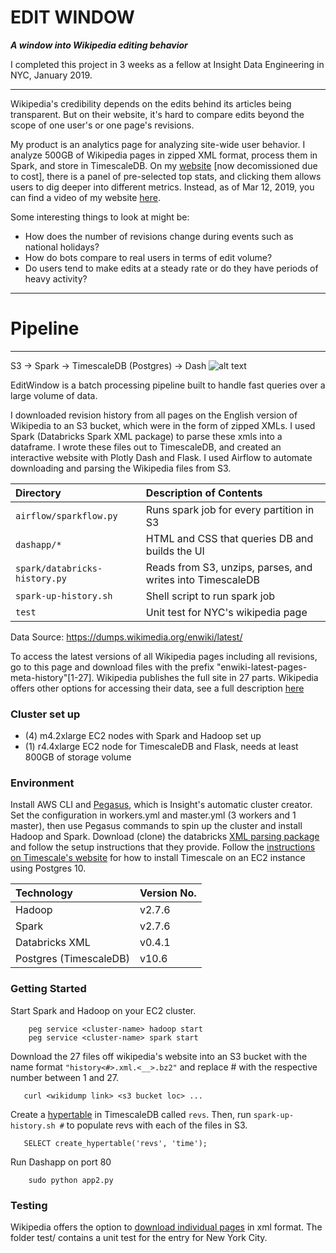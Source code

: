 # EDIT WINDOW

***A window into Wikipedia editing behavior***

I completed this project in 3 weeks as a fellow at Insight Data Engineering in NYC, January 2019.

***

Wikipedia's credibility depends on the edits behind its articles being transparent. But on their website, it's hard to compare edits beyond the scope of one user's or one page's revisions.

My product is an analytics page for analyzing site-wide user behavior. I analyze 500GB of Wikipedia pages in zipped XML format, process them in Spark, and store in TimescaleDB. On my [website](editwindow.wiki) [now decomissioned due to cost], there is a panel of pre-selected top stats, and clicking them allows users to dig deeper into different metrics. Instead, as of Mar 12, 2019, you can find a video of my website [here](https://www.youtube.com/watch?v=L_mPeOaQdbA&feature=youtu.be).

Some interesting things to look at might be:
- How does the number of revisions change during events such as national holidays?
- How do bots compare to real users in terms of edit volume?
- Do users tend to make edits at a steady rate or do they have periods of heavy activity?
 

***

# Pipeline
-----------------
S3 -> Spark -> TimescaleDB (Postgres) -> Dash 
![alt text](https://github.com/thecolorkeo/InsightWiki/blob/dev/Pipeline.png "EditWindow Pipeline")

EditWindow is a batch processing pipeline built to handle fast queries over a large volume of data.

I downloaded revision history from all pages on the English version of Wikipedia to an S3 bucket, which were in the form of zipped XMLs. I used Spark (Databricks Spark XML package) to parse these xmls into a dataframe. I wrote these files out to TimescaleDB, and created an interactive website with Plotly Dash and Flask. I used Airflow to automate downloading and parsing the Wikipedia files from S3.

| Directory                    | Description of Contents
|:---------------------------- |:---------------------------------------- |
| `airflow/sparkflow.py`       | Runs spark job for every partition in S3 |
| `dashapp/*`                  | HTML and CSS that queries DB and builds the UI |
| `spark/databricks-history.py`| Reads from S3, unzips, parses, and writes into TimescaleDB   |
| `spark-up-history.sh`        | Shell script to run spark job            |
| `test`                       | Unit test for NYC's wikipedia page       |

Data Source: https://dumps.wikimedia.org/enwiki/latest/

To access the latest versions of all Wikipedia pages including all revisions, go to this page and download files with the prefix "enwiki-latest-pages-meta-history"[1-27]. Wikipedia publishes the full site in 27 parts. Wikipedia offers other options for accessing their data, see a full description [here](https://en.wikipedia.org/wiki/Wikipedia:Database_download)

### Cluster set up
- (4) m4.2xlarge EC2 nodes with Spark and Hadoop set up
- (1) r4.4xlarge EC2 node for TimescaleDB and Flask, needs at least 800GB of storage volume

### Environment
Install AWS CLI and [Pegasus](https://github.com/InsightDataScience/pegasus), which is Insight's automatic cluster creator. Set the configuration in workers.yml and master.yml (3 workers and 1 master), then use Pegasus commands to spin up the cluster and install Hadoop and Spark. Download (clone) the databricks [XML parsing package](https://github.com/databricks/spark-xml) and follow the setup instructions that they provide. Follow the [instructions on Timescale's website](https://blog.timescale.com/tutorial-installing-timescaledb-on-aws-c8602b767a98/) for how to install Timescale on an EC2 instance using Postgres 10.

| Technology     | Version No.
|:-------------- |:----------- |
| Hadoop       | v2.7.6 |
| Spark | v2.7.6 |
| Databricks XML | v0.4.1 |
| Postgres (TimescaleDB) | v10.6 |

### Getting Started
Start Spark and Hadoop on your EC2 cluster.
```
    peg service <cluster-name> hadoop start
    peg service <cluster-name> spark start
```

Download the 27 files off wikipedia's website into an S3 bucket with the name format `"history<#>.xml.<__>.bz2"` and replace # with the respective number between 1 and 27.
 ```
    curl <wikidump link> <s3 bucket loc> ...
 ```

Create a [hypertable](https://docs.timescale.com/v1.0/getting-started/creating-hypertables) in TimescaleDB called `revs`. Then, run `spark-up-history.sh #` to populate revs with each of the files in S3.

```
   SELECT create_hypertable('revs', 'time');
```

Run Dashapp on port 80
```
    sudo python app2.py
```

### Testing
Wikipedia offers the option to [download individual pages](https://en.wikipedia.org/wiki/Special:Export) in xml format. The folder test/ contains a unit test for the entry for New York City.
